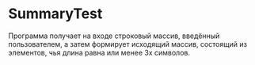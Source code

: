 # SummaryTest

Программа получает на входе строковый массив, введённый пользователем, а затем формирует исходящий массив, состоящий из элементов, чья длина равна или менее 3х символов.